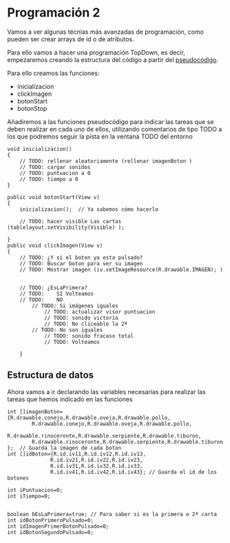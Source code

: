 # Programación 2
Vamos a ver algunas técnias más avanzadas de programación, como pueden ser crear arrays de id o de atributos.

Para ello vamos a hacer una programación TopDown, es decir, empezaremos creando la estructura del código a partir del [pseudocódigo](./presudocodigoMemory.md).

Para ello creamos las funciones:

* inicializacion
* clickImagen
* botonStart
* botonStop

Añadiremos a las funciones pseudocódigo para indicar las tareas que se deben realizar en cada uno de ellos, utilizando comentarios de tipo TODO a los que podremos seguir la pista en la ventana TODO del entorno



    void inicializacion()
    {
        // TODO: rellenar aleatoriamente (rellenar imagenBoton )
        // TODO: cargar sonidos
        // TODO: puntuacion a 0
        // TODO: tiempo a 0
    }

    public void botonStart(View v)
    {
        inicializacion();  // Ya sabemos cómo hacerlo

        // TODO: hacer visible Las cartas (tablelayout.setVisibility(Visible) );

    }
    public void clickImagen(View v)
    {
        // TODO: ¿Y si el boton ya esta pulsado?
        // TODO: Buscar boton para ver su imagen
        // TODO: Mostrar imagen (iv.setImageResource(R.drawable.IMAGEN); )


        // TODO: ¿EsLaPrimera?
        // TODO:	SI Volteamos
        // TODO:    NO 
            // TODO: Si imágenes iguales
                // TODO: actualizar visor puntuacion
                // TODO: sonido victoria
                // TODO: No cliceable la 2ª
            // TODO: No son iguales
                // TODO: sonido fracaso total
                // TODO: Volteamos

        }


## Estructura de datos

Ahora vamos a ir declarando las variables necesarias para realizar las tareas que hemos indicado en las funciones

    int []imagenBoton={R.drawable.conejo,R.drawable.oveja,R.drawable.pollo,
            R.drawable.conejo,R.drawable.oveja,R.drawable.pollo,
            R.drawable.rinoceronte,R.drawable.serpiente,R.drawable.tiburon,
            R.drawable.rinoceronte,R.drawable.serpiente,R.drawable.tiburon
    };  // Guarda la imagen de cada boton
    int []idBoton={R.id.iv11,R.id.iv12,R.id.iv13,
                  R.id.iv21,R.id.iv22,R.id.iv23,
                  R.id.iv31,R.id.iv32,R.id.iv33,
                  R.id.iv41,R.id.iv42,R.id.iv43}; // Guarda el id de los botones

    int iPuntuacion=0;
    int iTiempo=0;


    boolean bEsLaPrimera=true; // Para saber si es la primera o 2ª carta
    int idBotonPrimeroPulsado=0;
    int idImagenPrimerBotonPulsado=0;
    int idBotonSegundoPulsado=0;
